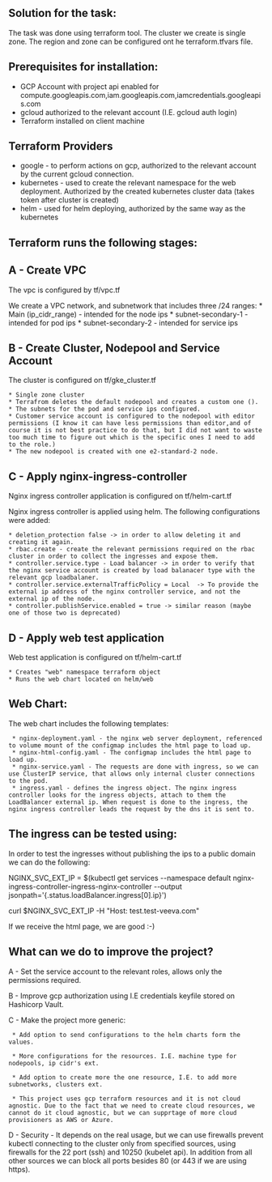Solution for the task:
----------------------

The task was done using terraform tool.
The cluster we create is single zone. The region and zone can be configured ont he terraform.tfvars file.

Prerequisites for installation:
-------------------------------
 - GCP Account with project api enabled for compute.googleapis.com,iam.googleapis.com,iamcredentials.googleapis.com
 - gcloud authorized to the relevant account (I.E. gcloud auth login)
 - Terraform installed on client machine


Terraform Providers
-------------------
 * google - to perform actions on gcp, authorized to the relevant account by the current gcloud connection.
 * kubernetes - used to create the relevant namespace for the web deployment. Authorized by the created kubernetes cluster data (takes token after cluster is created)
 * helm - used for helm deploying, authorized by the same way as the kubernetes

Terraform runs the following stages:
------------------------------------

A - Create VPC
--------------
The vpc is configured by tf/vpc.tf

We create a VPC network, and subnetwork that includes three /24 ranges:
    * Main (ip_cidr_range) - intended for the node ips
    * subnet-secondary-1 - intended for pod ips
    * subnet-secondary-2 - intended for service ips

B - Create Cluster, Nodepool and Service Account
------------------------------------------------
The cluster is configured on tf/gke_cluster.tf

    * Single zone cluster
    * Terrafrom deletes the default nodepool and creates a custom one ().
    * The subnets for the pod and service ips configured.
    * Customer service account is configured to the nodepool with editor permissions (I know it can have less permissions than editor,and of course it is not best practice to do that, but I did not want to waste too much time to figure out which is the specific ones I need to add to the role.)
    * The new nodepool is created with one e2-standard-2 node.
    
C - Apply nginx-ingress-controller
----------------------------------

Nginx ingress controller application is configured on tf/helm-cart.tf

Nginx ingress controller is applied using helm. The following configurations were added:

    * deletion_protection false -> in order to allow deleting it and creating it again.
    * rbac.create - create the relevant permissions required on the rbac cluster in order to collect the ingresses and expose them.
    * controller.service.type - Load balancer -> in order to verify that the nginx service account is created by load balanacer type with the relevant gcp loadbalaner.
    * controller.service.externalTrafficPolicy = Local  -> To provide the external ip address of the nginx controller service, and not the external ip of the node.
    * controller.publishService.enabled = true -> similar reason (maybe one of those two is deprecated)

D - Apply web test application
------------------------------

Web test application is configured on tf/helm-cart.tf

    * Creates "web" namespace terraform object
    * Runs the web chart located on helm/web

Web Chart:
----------

The web chart includes the following templates:

     * nginx-deployment.yaml - the nginx web server deployment, referenced to volume mount of the configmap includes the html page to load up.
     * nginx-html-config.yaml - The configmap includes the html page to load up.
     * nginx-service.yaml - The requests are done with ingress, so we can use ClusterIP service, that allows only internal cluster connections to the pod.
     * ingress.yaml - defines the ingress object. The nginx ingress controller looks for the ingress objects, attach to them the LoadBalancer external ip. When request is done to the ingress, the nginx ingress controller leads the request by the dns it is sent to. 



The ingress can be tested using:
--------------------------------
In order to test the ingresses without publishing the ips to a public domain we can do the following:

NGINX_SVC_EXT_IP = $(kubectl get services --namespace default nginx-ingress-controller-ingress-nginx-controller --output jsonpath='{.status.loadBalancer.ingress[0].ip}')

curl $NGINX_SVC_EXT_IP -H "Host: test.test-veeva.com"

If we receive the html page, we are good :-)


What can we do to improve the project?
--------------------------------------
A - Set the service account to the relevant roles, allows only the permissions required.

B - Improve gcp authorization using I.E credentials keyfile stored on Hashicorp Vault.

C - Make the project more generic:

     * Add option to send configurations to the helm charts form the values.
     
     * More configurations for the resources. I.E. machine type for nodepools, ip cidr's ext.
     
     * Add option to create more the one resource, I.E. to add more subnetworks, clusters ext.
     
     * This project uses gcp terraform resources and it is not cloud agnostic. Due to the fact that we need to create cloud resources, we cannot do it cloud agnostic, but we can supprtage of more cloud provisioners as AWS or Azure.
     
D - Security - It depends on the real usage, but we can use firewalls prevent kubectl connecting to the cluster only from specified sources, using firewalls for the 22 port (ssh) and 10250 (kubelet api). In addition from all other sources we can block all ports besides 80 (or 443 if we are using https).

